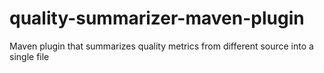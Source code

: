 # quality-summarizer-maven-plugin
Maven plugin that summarizes quality metrics from different source into a single file
